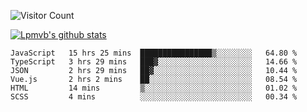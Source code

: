 ![Visitor Count](https://profile-counter.glitch.me/Lpmvb/count.svg)

[![Lpmvb's github stats](https://github-readme-stats.vercel.app/api?username=lpmvb&show_icons=true&title_color=fff&icon_color=79ff97&text_color=9f9f9f&bg_color=151515)](https://github.com/anuraghazra/github-readme-stats)

<!--
Here are some ideas to get you started:

- 🔭 I’m currently working on ...
- 🌱 I’m currently learning ...
- 👯 I’m looking to collaborate on ...
- 🤔 I’m looking for help with ...
- 💬 Ask me about ...
- 📫 How to reach me: ...
- 😄 Pronouns: ...
- ⚡ Fun fact: ...
-->

<!--START_SECTION:waka-->

```text
JavaScript   15 hrs 25 mins  ████████████████▒░░░░░░░░   64.80 %
TypeScript   3 hrs 29 mins   ███▓░░░░░░░░░░░░░░░░░░░░░   14.66 %
JSON         2 hrs 29 mins   ██▓░░░░░░░░░░░░░░░░░░░░░░   10.44 %
Vue.js       2 hrs 2 mins    ██░░░░░░░░░░░░░░░░░░░░░░░   08.54 %
HTML         14 mins         ▒░░░░░░░░░░░░░░░░░░░░░░░░   01.02 %
SCSS         4 mins          ░░░░░░░░░░░░░░░░░░░░░░░░░   00.34 %
```

<!--END_SECTION:waka-->
